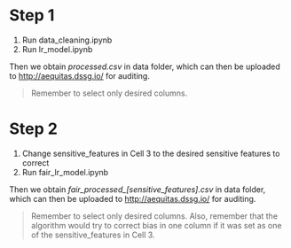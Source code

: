 # Step 1

1. Run data_cleaning.ipynb
2. Run lr_model.ipynb

Then we obtain *processed.csv* in data folder, which can then be uploaded to http://aequitas.dssg.io/ for auditing. 

> Remember to select only desired columns.

# Step 2

1. Change sensitive_features in Cell 3 to the desired sensitive features to correct
2. Run fair_lr_model.ipynb

Then we obtain *fair_processed_[sensitive_features].csv* in data folder, which can then be uploaded to http://aequitas.dssg.io/ for auditing.

> Remember to select only desired columns. Also, remember that the algorithm would try to correct bias in one column if it was set as one of the sensitive_features in Cell 3.
